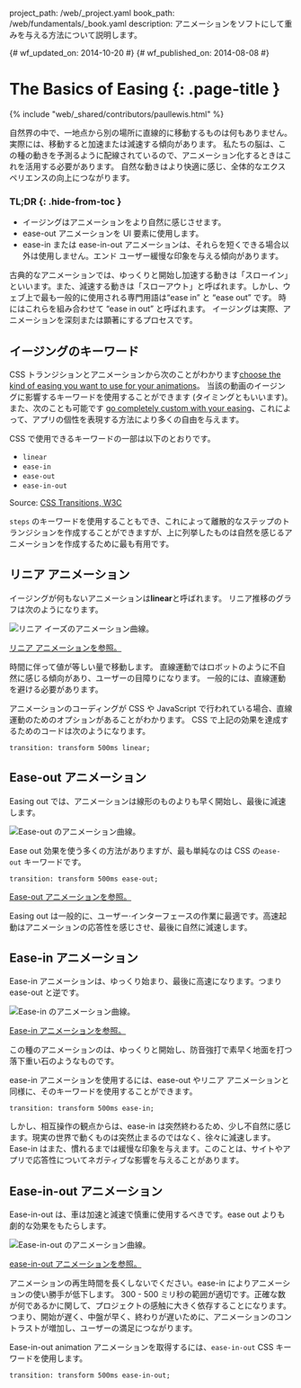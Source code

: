 project_path: /web/_project.yaml
book_path: /web/fundamentals/_book.yaml
description: アニメーションをソフトにして重みを与える方法について説明します。

{# wf_updated_on: 2014-10-20 #}
{# wf_published_on: 2014-08-08 #}

# The Basics of Easing {: .page-title }

{% include "web/_shared/contributors/paullewis.html" %}


自然界の中で、一地点から別の場所に直線的に移動するものは何もありません。 実際には、移動すると加速または減速する傾向があります。 私たちの脳は、この種の動きを予測るように配線されているので、アニメーション化するときはこれを活用する必要があります。 自然な動きはより快適に感じ、全体的なエクスペリエンスの向上につながります。

### TL;DR {: .hide-from-toc }
- イージングはアニメーションをより自然に感じさせます。
- ease-out アニメーションを UI 要素に使用します。
- ease-in または ease-in-out アニメーションは、それらを短くできる場合以外は使用しません。エンド ユーザー緩慢な印象を与える傾向があります。


古典的なアニメーションでは、ゆっくりと開始し加速する動きは「スローイン」といいます。また、減速する動きは「スローアウト」と呼ばれます。しかし、ウェブ上で最も一般的に使用される専門用語は“ease in” と “ease out” です。 時にはこれらを組み合わせて “ease in out” と呼ばれます。 イージングは実際、アニメーションを深刻または顕著にするプロセスです。

## イージングのキーワード

CSS トランジションとアニメーションから次のことがわかります[choose the kind of easing you want to use for your animations](/web/fundamentals/design-and-ui/animations/choosing-the-right-easing)。 当該の動画のイージングに影響するキーワードを使用することができます (タイミングともいいます)。 また、次のことも可能です [go completely custom with your easing](/web/fundamentals/design-and-ui/animations/custom-easing)、これによって、アプリの個性を表現する方法により多くの自由を与えます。

CSS で使用できるキーワードの一部は以下のとおりです。

* `linear`
* `ease-in`
* `ease-out`
* `ease-in-out`

Source: [CSS Transitions, W3C](http://www.w3.org/TR/css3-transitions/#transition-timing-function-property)

`steps` のキーワードを使用することもでき、これによって離散的なステップのトランジションを作成することができますが、上に列挙したものは自然を感じるアニメーションを作成するために最も有用です。

## リニア アニメーション

イージングが何もないアニメーションは**linear**と呼ばれます。 リニア推移のグラフは次のようになります。

<img src="images/linear.png" style="max-width: 300px" alt="リニア イーズのアニメーション曲線。" />

<a href="https://googlesamples.github.io/web-fundamentals/fundamentals/design-and-ui/animations/box-move-linear.html"> リニア アニメーションを参照。</a>

時間に伴って値が等しい量で移動します。 直線運動ではロボットのように不自然に感じる傾向があり、ユーザーの目障りになります。 一般的には、直線運動を避ける必要があります。

アニメーションのコーディングが CSS や JavaScript で行われている場合、直線運動のためのオプションがあることがわかります。 CSS で上記の効果を達成するためのコードは次のようになります。


    transition: transform 500ms linear;
    


## Ease-out アニメーション

Easing out では、アニメーションは線形のものよりも早く開始し、最後に減速します。

<img src="images/ease-out.png" style="max-width: 300px" alt="Ease-out のアニメーション曲線。" />

Ease out 効果を使う多くの方法がありますが、最も単純なのは CSS の`ease-out` キーワードです。


    transition: transform 500ms ease-out;
    

<a href="https://googlesamples.github.io/web-fundamentals/fundamentals/design-and-ui/animations/box-move-ease-out.html"> Ease-out アニメーションを参照。</a>

Easing out は一般的に、ユーザー·インターフェースの作業に最適です。高速起動はアニメーションの応答性を感じさせ、最後に自然に減速します。

## Ease-in アニメーション

Ease-in アニメーションは、ゆっくり始まり、最後に高速になります。つまり ease-out と逆です。

<img src="images/ease-in.png" style="max-width: 300px" alt="Ease-in のアニメーション曲線。" />

<a href="https://googlesamples.github.io/web-fundamentals/fundamentals/design-and-ui/animations/box-move-ease-in.html"> Ease-in アニメーションを参照。</a>

この種のアニメーションのは、ゆっくりと開始し、防音強打で素早く地面を打つ落下重い石のようなものです。

ease-in アニメーションを使用するには、ease-out やリニア アニメーションと同様に、そのキーワードを使用することができます。


    transition: transform 500ms ease-in;
    

しかし、相互操作の観点からは、ease-in は突然終わるため、少し不自然に感じます。現実の世界で動くものは突然止まるのではなく、徐々に減速します。 Ease-in はまた、慣れるまでは緩慢な印象を与えます。このことは、サイトやアプリで応答性についてネガティブな影響を与えることがあります。

## Ease-in-out アニメーション

 Ease-in-out は、車は加速と減速で慎重に使用するべきです。ease out よりも劇的な効果をもたらします。

<img src="images/ease-in-out.png" style="max-width: 300px" alt="Ease-in-out のアニメーション曲線。" />

<a href="https://googlesamples.github.io/web-fundamentals/fundamentals/design-and-ui/animations/box-move-ease-in-out.html">ease-in-out アニメーションを参照。</a>

アニメーションの再生時間を長くしないでください。ease-in によりアニメーションの使い勝手が低下します。 300 - 500 ミリ秒の範囲が適切です。正確な数が何であるかに関して、プロジェクトの感触に大きく依存することになります。 つまり、開始が遅く、中盤が早く、終わりが遅いために、アニメーションのコントラストが増加し、ユーザーの満足につながります。

Ease-in-out animation アニメーションを取得するには、`ease-in-out` CSS キーワードを使用します。


    transition: transform 500ms ease-in-out;
    


